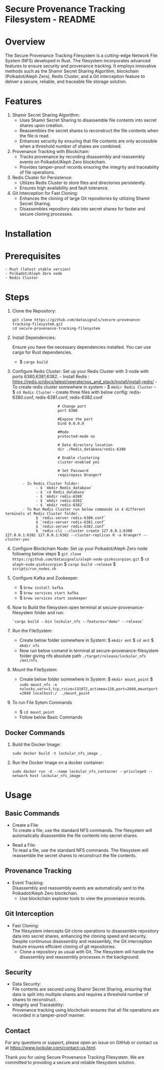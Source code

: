 Secure Provenance Tracking Filesystem - README
==============================================

Overview
========

The Secure Provenance Tracking Filesystem is a cutting-edge Network File System (NFS) developed in Rust. The filesystem incorporates advanced features to ensure security and provenance tracking. It employs innovative methods such as the Shamir Secret Sharing Algorithm, blockchain (Polkadot/Aleph Zero), Redis Cluster, and a Git interception feature to deliver a secure, reliable, and traceable file storage solution.

Features
========

1. Shamir Secret Sharing Algorithm:
    - Uses Shamir Secret Sharing to disassemble file contents into secret shares upon creation.
    - Reassembles the secret shares to reconstruct the file contents when the file is read.
    - Enhances security by ensuring that file contents are only accessible when a threshold number of shares are combined.
2. Provenance Tracking with Blockchain:
    - Tracks provenance by recording disassembly and reassembly events on Polkadot/Aleph Zero blockchain.
    - Provides tamper-proof records ensuring the integrity and traceability of file operations.
3. Redis Cluster for Persistence:
    - Utilizes Redis Cluster to store files and directories  persistently.
    - Ensures high availability and fault tolerance.
4. Git Interception for Fast Cloning:
    - Enhances the cloning of large Git repositories by utilizing Shamir Secret Sharing.
    - Disassembles repository data into secret shares for faster and secure cloning processes.

Installation
============

Prerequisites
=============

 	- Rust (latest stable version)
 	- Polkadot/Aleph Zero node
  	- Redis Cluster

Steps
=====
1. Clone the Repository:

      `git clone https://github.com/datasignals/secure-provenance-tracking-filesystem.git`<br>
      `cd secure-provenance-tracking-filesystem`

2. Install Dependencies:

      Ensure you have the necessary dependencies installed. You can use cargo for Rust dependencies.
      - $ `cargo build`

3. Configure Redis Cluster:
      Set up your Redis Cluster with 3 node with ports 6380,6381,6382.
            - Install Redis : 
                  https://redis.io/docs/latest/operate/oss_and_stack/install/install-redis/
		- To create redis cluster somewhere in system
			- $ `mkdir Redis Cluster`
			- $ `cd Redis Cluster`
 			- create three files with below config: redis-6380.conf, redis-6381.conf, redis-6382.conf
``` shell
                        # Change port 
                        port 6380 

                        #Expose the port
                        bind 0.0.0.0

                        #Mode
                        protected-mode no

                        # Data directory location
                        dir ./Redis_database/redis-6380

                        # Enable clustering  
                        cluster-enabled yes

                        # Set Password
                        requirepass 0rangerY
```
            - In Redis Cluster folder: 
                  - $ `mkdir Redis_database`
                  - $ `cd Redis_database`
                  - $ `mkdir redis-6380`
                  - $ `mkdir redis-6381`
                  - $ `mkdir redis-6382`
            - To Run Redis Cluster run below commands in 4 different terminals at Redis Cluster folder.
                  $ `redis-server redis-6380.conf`
                  $ `redis-server redis-6381.conf`
                  $ `redis-server redis-6382.conf`
                  $ `redis-cli --cluster create 127.0.0.1:6380 127.0.0.1:6381 127.0.0.1:6382 --cluster-replicas 0 -a 0rangerY --cluster-yes`
                  


4. Configure Blockchain Node:
      Set up your Polkadot/Aleph Zero node following below steps
            $ `git clone https://github.com/datasignals/aleph-node-pinkscorpion.git`
		$ `cd aleph-node-pinkscorpion`
 		$ `cargo build —release`
		$ `scripts/run_nodes.sh`

5. Configure Kafka and Zookeeper:
      - $ `brew install kafka`
      - $ `brew services start kafka`
      - $ `brew services start zookeeper`

5. Now to Build the filesystem open terminal at secure-provenance-filesystem folder and run:

       `cargo build --bin lockular_nfs --features="demo" --release`

6. Run the FileSystem:
      - Create below folder somewhere in System: 
            $ `mkdir mnt`
            $ `cd mnt`
            $ `mkdir nfs`
      - Now run below comand in terminal at secure-provenance-filesystem folder giving nfs absolute path
            `./target/release/lockular_nfs /mnt/nfs`

7. Mount the FileSystem:
      - Create below folder somewhere in System:
            $ `mkdir mount_point`
            $ `sudo mount_nfs -o nolocks,vers=3,tcp,rsize=131072,actimeo=120,port=2049,mountport=2049 localhost:/  ./mount_point`

8. To run File Sytem Commands
      - $ `cd mount_point`
      - Follow below Basic Commands


Docker Commands
---------------

1. Build the Docker Image:

      `sudo docker build -t lockular_nfs_image .`

2. Run the Docker Image on a docker container:

      `sudo docker run -d --name lockular_nfs_container --privileged --network host lockular_nfs_image`


Usage
=====

Basic Commands
--------------

 - Create a File:<br>
 To create a file, use the standard NFS commands. The filesystem will automatically disassemble the file contents into secret shares.

- Read a File:<br>
To read a file, use the standard NFS commands. The filesystem will reassemble the secret shares to reconstruct the file contents.

Provenance Tracking
-------------------

 - Event Tracking:<br>
   Disassembly and reassembly events are automatically sent to the Polkadot/Aleph Zero blockchain.
    - Use blockchain explorer tools to view the provenance records.

Git Interception
----------------

 - Fast Cloning:  
   The filesystem intercepts Git clone operations to disassemble repository data into secret shares, enhancing the cloning speed and security. Despite continuous disassembly and reassembly, the Git interception feature ensures efficient cloning of git repositories.
    - Clone a repository as usual with Git. The filesystem will handle the disassembly and reassembly processes in the background.

Security
--------

 - Data Security:<br>
   File contents are secured using Shamir Secret Sharing, ensuring that data is split into multiple shares and requires a threshold number of shares to reconstruct.
 - Integrity and Traceability:<br>
   Provenance tracking using blockchain ensures that all file operations are recorded in a tamper-proof manner.

Contact
-------

For any questions or support, please open an issue on GitHub or contact us at https://www.lockular.com/contact-us.html.

Thank you for using Secure Provenance Tracking Filesystem. We are committed to providing a secure and reliable filesystem solution.
